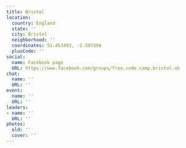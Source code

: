 ```yaml
---
title: Bristol
location:
  country: England
  state: ''
  city: Bristol
  neighborhood: ''
  coordinates: 51.453493, -2.597394
  plusCode: ''
social:
  name: Facebook page
  URL: https://www.facebook.com/groups/free.code.camp.bristol.uk
chat:
  name: ''
  URL: ''
event:
  name: ''
  URL: ''
leaders:
- name: ''
  URL: ''
photos:
  old: ''
  cover: ''
---
```

